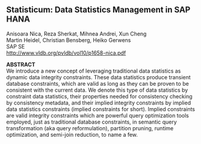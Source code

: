 
## Statisticum: Data Statistics Management in SAP HANA 
Anisoara Nica, Reza Sherkat, Mihnea Andrei, Xun Cheng  
Martin Heidel, Christian Bensberg, Heiko Gerwens  
SAP SE  
http://www.vldb.org/pvldb/vol10/p1658-nica.pdf

**ABSTRACT**  
We introduce a new concept of leveraging traditional data statistics as dynamic data integrity constraints. These data statistics produce transient database constraints, which are valid as long as they can be proven to be consistent with the current data. We denote this type of data statistics by constraint data statistics, their properties needed for consistency checking by consistency metadata, and their implied integrity constraints by implied data statistics constraints (implied constraints for short). Implied constraints are valid integrity constraints which are powerful query optimization tools employed, just as traditional database constraints, in semantic query transformation (aka query reformulation), partition pruning, runtime optimization, and semi-join reduction, to name a few.
